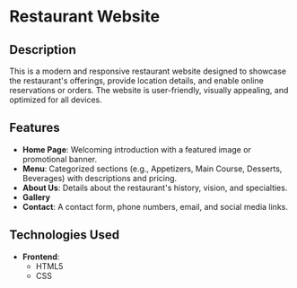 # Restaurant Website  

## Description  
This is a modern and responsive restaurant website designed to showcase the restaurant's offerings, provide location details, and enable online reservations or orders. The website is user-friendly, visually appealing, and optimized for all devices.  

## Features  
- **Home Page**: Welcoming introduction with a featured image or promotional banner.  
- **Menu**: Categorized sections (e.g., Appetizers, Main Course, Desserts, Beverages) with descriptions and pricing.  
- **About Us**: Details about the restaurant's history, vision, and specialties.  
- **Gallery** 
- **Contact**: A contact form, phone numbers, email, and social media links.  


## Technologies Used  
- **Frontend**:  
  - HTML5  
  - CSS 


